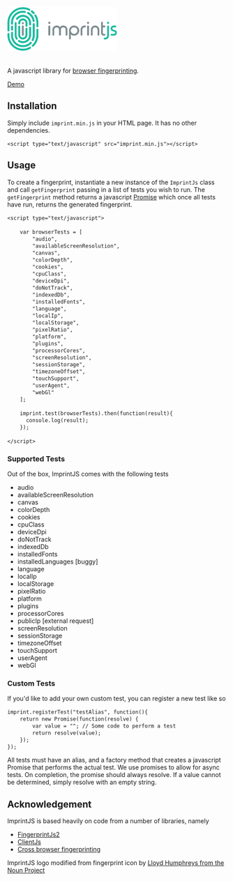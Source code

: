 <img height="100"  src="assets/logo2.png" style="margin-bottom: 20px;" alt="ImprintJS Logo" title="ImprintJS">

A javascript library for [browser fingerprinting](https://en.wikipedia.org/wiki/Device_fingerprint).

[Demo](https://mattbrailsford.github.io/imprintjs/default.html)

## Installation
Simply include `imprint.min.js` in your HTML page. It has no other dependencies.

    <script type="text/javascript" src="imprint.min.js"></script>

## Usage
To create a fingerprint, instantiate a new instance of the `ImprintJs` class and call `getFingerprint` passing in a list of tests you wish to run. The `getFingerprint` method returns a javascript [Promise](https://developer.mozilla.org/en/docs/Web/JavaScript/Reference/Global_Objects/Promise) which once all tests have run, returns the generated fingerprint.

    <script type="text/javascript">
        
        var browserTests = [
            "audio",
            "availableScreenResolution",
            "canvas",
            "colorDepth",
            "cookies",
            "cpuClass",
            "deviceDpi",
            "doNotTrack",
            "indexedDb",
            "installedFonts",
            "language",
            "localIp",
            "localStorage",
            "pixelRatio",
            "platform",
            "plugins",
            "processorCores",
            "screenResolution",
            "sessionStorage",
            "timezoneOffset",
            "touchSupport",
            "userAgent",
            "webGl"
        ];
    
        imprint.test(browserTests).then(function(result){
          console.log(result);
        });

    </script>

### Supported Tests
Out of the box, ImprintJS comes with the following tests
* audio
* availableScreenResolution
* canvas
* colorDepth
* cookies
* cpuClass
* deviceDpi
* doNotTrack
* indexedDb
* installedFonts
* installedLanguages [buggy]
* language
* localIp
* localStorage
* pixelRatio
* platform
* plugins
* processorCores
* publicIp [external request]
* screenResolution
* sessionStorage
* timezoneOffset
* touchSupport
* userAgent
* webGl

### Custom Tests
If you'd like to add your own custom test, you can register a new test like so

    imprint.registerTest("testAlias", function(){
		return new Promise(function(resolve) {
		    var value = ""; // Some code to perform a test
			return resolve(value);
		});
	});

All tests must have an alias, and a factory method that creates a javascript Promise that performs the actual test. We use promises to allow for async tests. On completion, the promise should always resolve. If a value cannot be determined, simply resolve with an empty string.

## Acknowledgement
ImprintJS is based heavily on code from a number of libraries, namely
* [FingerprintJs2](https://github.com/Valve/fingerprintjs2)
* [ClientJs](https://github.com/jackspirou/clientjs)
* [Cross browser fingerprinting](https://github.com/Song-Li/cross_browser)

ImprintJS logo modified from fingerprint icon by [Lloyd Humphreys from the Noun Project](https://thenounproject.com/Lloyd/)
